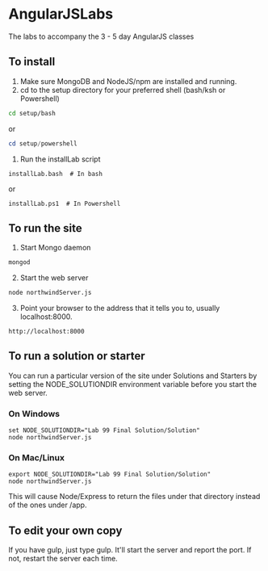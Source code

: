 # AngularJSLabs
The labs to accompany the 3 - 5 day AngularJS classes

## To install
1. Make sure MongoDB and NodeJS/npm are installed and running.
1. cd to the setup directory for your preferred shell (bash/ksh or Powershell)

  ```bash
  cd setup/bash
  ```
  or
  ```powershell
  cd setup/powershell
  ```

1. Run the installLab script
```
installLab.bash  # In bash
```
or
```
installLab.ps1  # In Powershell
```

 
## To run the site
1. Start Mongo daemon
  ```bash
  mongod
  ```
2. Start the web server
  ```bash
  node northwindServer.js
  ```
3. Point your browser to the address that it tells you to, usually localhost:8000.
  ```
  http://localhost:8000
  ```

## To run a solution or starter
You can run a particular version of the site under Solutions and Starters by setting the NODE_SOLUTIONDIR 
environment variable before you start the web server.
### On Windows
```
set NODE_SOLUTIONDIR="Lab 99 Final Solution/Solution"
node northwindServer.js
```
### On Mac/Linux
```
export NODE_SOLUTIONDIR="Lab 99 Final Solution/Solution"
node northwindServer.js
```
This will cause Node/Express to return the files under that directory instead of the ones under /app.

## To edit your own copy

If you have gulp, just type gulp.  It'll start the server and report the port.  If not, restart the server each time.